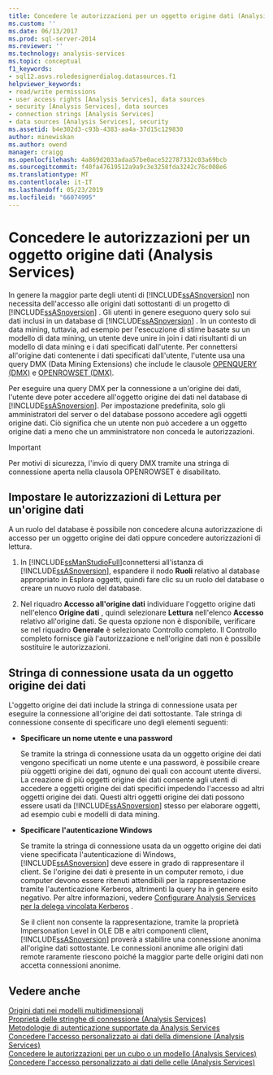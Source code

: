 ```yaml
---
title: Concedere le autorizzazioni per un oggetto origine dati (Analysis Services) | Microsoft Docs
ms.custom: ''
ms.date: 06/13/2017
ms.prod: sql-server-2014
ms.reviewer: ''
ms.technology: analysis-services
ms.topic: conceptual
f1_keywords:
- sql12.asvs.roledesignerdialog.datasources.f1
helpviewer_keywords:
- read/write permissions
- user access rights [Analysis Services], data sources
- security [Analysis Services], data sources
- connection strings [Analysis Services]
- data sources [Analysis Services], security
ms.assetid: b4e302d3-c93b-4383-aa4a-37d15c129830
author: minewiskan
ms.author: owend
manager: craigg
ms.openlocfilehash: 4a869d2033adaa57be0ace522787332c03a69bcb
ms.sourcegitcommit: f40fa47619512a9a9c3e3258fda3242c76c008e6
ms.translationtype: MT
ms.contentlocale: it-IT
ms.lasthandoff: 05/23/2019
ms.locfileid: "66074995"
---
```

# <a name="grant-permissions-on-a-data-source-object-analysis-services"></a>Concedere le autorizzazioni per un oggetto origine dati (Analysis Services)
  In genere la maggior parte degli utenti di [!INCLUDE[ssASnoversion](../../includes/ssasnoversion-md.md)] non necessita dell'accesso alle origini dati sottostanti di un progetto di [!INCLUDE[ssASnoversion](../../includes/ssasnoversion-md.md)] . Gli utenti in genere eseguono query solo sui dati inclusi in un database di [!INCLUDE[ssASnoversion](../../includes/ssasnoversion-md.md)] . In un contesto di data mining, tuttavia, ad esempio per l'esecuzione di stime basate su un modello di data mining, un utente deve unire in join i dati risultanti di un modello di data mining e i dati specificati dall'utente. Per connettersi all'origine dati contenente i dati specificati dall'utente, l'utente usa una query DMX (Data Mining Extensions) che include le clausole [OPENQUERY &#40;DMX&#41;](/sql/dmx/source-data-query-openquery) e [OPENROWSET &#40;DMX&#41;](/sql/dmx/source-data-query-openrowset).  
  
 Per eseguire una query DMX per la connessione a un'origine dei dati, l'utente deve poter accedere all'oggetto origine dei dati nel database di [!INCLUDE[ssASnoversion](../../includes/ssasnoversion-md.md)]. Per impostazione predefinita, solo gli amministratori del server o del database possono accedere agli oggetti origine dati. Ciò significa che un utente non può accedere a un oggetto origine dati a meno che un amministratore non conceda le autorizzazioni.  
  
> [!IMPORTANT]  
>  Per motivi di sicurezza, l'invio di query DMX tramite una stringa di connessione aperta nella clausola OPENROWSET è disabilitato.  
  
## <a name="set-read-permissions-to-a-data-source"></a>Impostare le autorizzazioni di Lettura per un'origine dati  
 A un ruolo del database è possibile non concedere alcuna autorizzazione di accesso per un oggetto origine dei dati oppure concedere autorizzazioni di lettura.  
  
1.  In [!INCLUDE[ssManStudioFull](../../includes/ssmanstudiofull-md.md)]connettersi all'istanza di [!INCLUDE[ssASnoversion](../../includes/ssasnoversion-md.md)], espandere il nodo **Ruoli** relativo al database appropriato in Esplora oggetti, quindi fare clic su un ruolo del database o creare un nuovo ruolo del database.  
  
2.  Nel riquadro **Accesso all'origine dati** individuare l'oggetto origine dati nell'elenco **Origine dati** , quindi selezionare **Lettura** nell'elenco **Accesso** relativo all'origine dati. Se questa opzione non è disponibile, verificare se nel riquadro **Generale** è selezionato Controllo completo. Il Controllo completo fornisce già l'autorizzazione e nell'origine dati non è possibile sostituire le autorizzazioni.  
  
## <a name="working-with-the-connection-string-used-by-a-data-source-object"></a>Stringa di connessione usata da un oggetto origine dei dati  
 L'oggetto origine dei dati include la stringa di connessione usata per eseguire la connessione all'origine dei dati sottostante. Tale stringa di connessione consente di specificare uno degli elementi seguenti:  
  
-   **Specificare un nome utente e una password**  
  
     Se tramite la stringa di connessione usata da un oggetto origine dei dati vengono specificati un nome utente e una password, è possibile creare più oggetti origine dei dati, ognuno dei quali con account utente diversi. La creazione di più oggetti origine dei dati consente agli utenti di accedere a oggetti origine dei dati specifici impedendo l'accesso ad altri oggetti origine dei dati. Questi altri oggetti origine dei dati possono essere usati da [!INCLUDE[ssASnoversion](../../includes/ssasnoversion-md.md)] stesso per elaborare oggetti, ad esempio cubi e modelli di data mining.  
  
-   **Specificare l'autenticazione Windows**  
  
     Se tramite la stringa di connessione usata da un oggetto origine dei dati viene specificata l'autenticazione di Windows, [!INCLUDE[ssASnoversion](../../includes/ssasnoversion-md.md)] deve essere in grado di rappresentare il client. Se l'origine dei dati è presente in un computer remoto, i due computer devono essere ritenuti attendibili per la rappresentazione tramite l'autenticazione Kerberos, altrimenti la query ha in genere esito negativo. Per altre informazioni, vedere [Configurare Analysis Services per la delega vincolata Kerberos](../instances/configure-analysis-services-for-kerberos-constrained-delegation.md) .  
  
     Se il client non consente la rappresentazione, tramite la proprietà Impersonation Level in OLE DB e altri componenti client, [!INCLUDE[ssASnoversion](../../includes/ssasnoversion-md.md)] proverà a stabilire una connessione anonima all'origine dati sottostante. Le connessioni anonime alle origini dati remote raramente riescono poiché la maggior parte delle origini dati non accetta connessioni anonime.  
  
## <a name="see-also"></a>Vedere anche  
 [Origini dati nei modelli multidimensionali](data-sources-in-multidimensional-models.md)   
 [Proprietà delle stringhe di connessione &#40;Analysis Services&#41;](../instances/connection-string-properties-analysis-services.md)   
 [Metodologie di autenticazione supportate da Analysis Services](../instances/authentication-methodologies-supported-by-analysis-services.md)   
 [Concedere l'accesso personalizzato ai dati della dimensione &#40;Analysis Services&#41;](grant-custom-access-to-dimension-data-analysis-services.md)   
 [Concedere le autorizzazioni per un cubo o un modello &#40;Analysis Services&#41;](grant-cube-or-model-permissions-analysis-services.md)   
 [Concedere l'accesso personalizzato ai dati delle celle &#40;Analysis Services&#41;](grant-custom-access-to-cell-data-analysis-services.md)  
  
  
